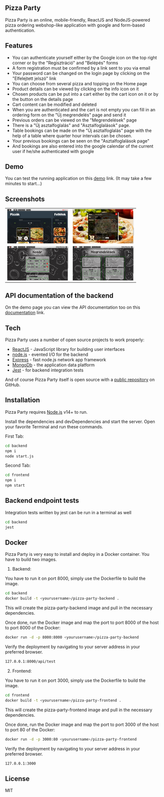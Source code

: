 <base target="_blank">

## Pizza Party

Pizza Party is an online, mobile-friendly, ReactJS and NodeJS-powered pizza ordering webshop-like application with google and form-based authentication.

## Features

- You can authenticate yourself either by the Google icon on the top right corner or by the "Regisztráció" and "Belépés" forms
- A form registration must be confirmed by a link sent to you via email
- Your password can be changed on the login page by clicking on the "Elfelejtett jelszó" link
- You can choose from several pizza and topping on the Home page
- Product details can be viewed by clicking on the info icon on it
- Chosen products can be put into a cart either by the cart icon on it or by the button on the details page
- Cart content can be modified and deleted
- When you are authenticated and the cart is not empty you can fill in an ordering form on the "Új megrendelés" page and send it
- Previous orders can be viewed on the "Megrendelések" page
- There is a "Új asztalfoglalás" and "Asztalfoglalások" page.
- Table bookings can be made on the "Új asztalfoglalás" page with the help of a table where quarter hour intervals can be chosen.
- Your previous bookings can be seen on the "Asztalfoglalások page"
- And bookings are also entered into the google calendar of the current user if he/she authenticated with google

## Demo

You can test the running application on this [demo](https://pizza-yo0m.onrender.com) link.
(It may take a few minutes to start...)

## Screenshots

<table>
    <tbody>
        <tr>
            <td>
                <img src="https://github.com/zoltan977/PizzaParty/blob/main/screenshot001.jpg" alt="" width="200">
            </td>
            <td>
                <img src="https://github.com/zoltan977/PizzaParty/blob/main/screenshot002.jpg" alt="" width="200">
            </td>
        </tr>
        <tr>
            <td>
                <img src="https://github.com/zoltan977/PizzaParty/blob/main/screenshot003.jpg" alt="" width="200">
            </td>
            <td>
                <img src="https://github.com/zoltan977/PizzaParty/blob/main/screenshot004.jpg" alt="" width="200">
            </td>
        </tr>
    </tbody>
</table>

## API documentation of the backend

On the demo page you can view the API documentation too on this [documentation](https://pizza-yo0m.onrender.com/api/docs) link.

## Tech

Pizza Party uses a number of open source projects to work properly:

- [ReactJS](https://reactjs.org/) - JavaScript library for building user interfaces
- [node.js](https://nodejs.org/en/) - evented I/O for the backend
- [Express](https://expressjs.com/) - fast node.js network app framework
- [MongoDb](https://www.mongodb.com/) - the application data platform
- [Jest](https://jestjs.io/) - for backend integration tests

And of course Pizza Party itself is open source with a [public repository](https://github.com/zoltan977/PizzaParty)
on GitHub.

## Installation

Pizza Party requires [Node.js](https://nodejs.org/) v14+ to run.

Install the dependencies and devDependencies and start the server.
Open your favorite Terminal and run these commands.

First Tab:

```sh
cd backend
npm i
node start.js
```

Second Tab:

```sh
cd frontend
npm i
npm start
```

## Backend endpoint tests

Integration tests written by jest can be run in a terminal as well

```sh
cd backend
jest
```

## Docker

Pizza Party is very easy to install and deploy in a Docker container.
You have to build two images.

1. Backend:

You have to run it on port 8000, simply use the Dockerfile to
build the image.

```sh
cd backend
docker build -t <yourusername>/pizza-party-backend .
```

This will create the pizza-party-backend image and pull in the necessary dependencies.

Once done, run the Docker image and map the port to port 8000 of the host to
port 8000 of the Docker:

```sh
docker run -d -p 8000:8000 <yourusername>/pizza-party-backend
```

Verify the deployment by navigating to your server address in
your preferred browser.

```sh
127.0.0.1:8000/api/test
```

2. Frontend:

You have to run it on port 3000, simply use the Dockerfile to
build the image.

```sh
cd frontend
docker build -t <yourusername>/pizza-party-frontend .
```

This will create the pizza-party-frontend image and pull in the necessary dependencies.

Once done, run the Docker image and map the port to port 3000 of the host to
port 80 of the Docker:

```sh
docker run -d -p 3000:80 <yourusername>/pizza-party-frontend
```

Verify the deployment by navigating to your server address in
your preferred browser.

```sh
127.0.0.1:3000
```

## License

MIT
